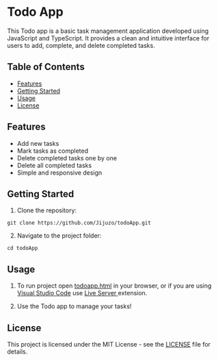 # Todo App

This Todo app is a basic task management application developed using JavaScript and TypeScript. It provides a clean and intuitive interface for users to add, complete, and delete completed tasks.

## Table of Contents

- [Features](#features)
- [Getting Started](#getting-started)
- [Usage](#usage)
- [License](#license)

## Features

- Add new tasks
- Mark tasks as completed
- Delete completed tasks one by one
- Delete all completed tasks
- Simple and responsive design

## Getting Started

1. Clone the repository:

`git clone https://github.com/Jijuzo/todoApp.git`

2. Navigate to the project folder:

`cd todoApp`

## Usage

1. To run project open [todoapp.html](html\todoapp.html) in your browser, or if you are using <a href="https://code.visualstudio.com/">Visual Studio Code</a> use <a href="https://marketplace.visualstudio.com/items?itemName=ritwickdey.LiveServer">Live Server </a>extension.

2. Use the Todo app to manage your tasks!

## License

This project is licensed under the MIT License - see the [LICENSE](LICENSE) file for details.

